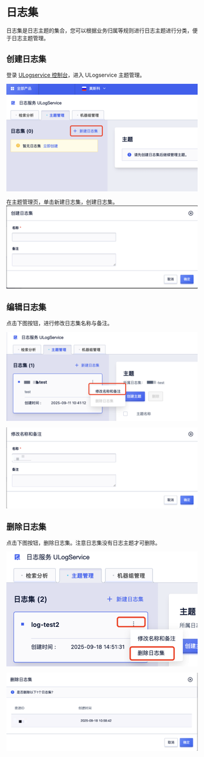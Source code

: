 # 日志集

日志集是日志主题的集合，您可以根据业务归属等规则进行日志主题进行分类，便于日志主题管理。

## 创建日志集

登录 [ULogservice 控制台](https://console.ucloud.cn/ulogservice/topic)，进入 ULogservice 主题管理。

![创建主题集](/images/logset/logset_create_0.png)

在主题管理页，单击新建日志集，创建日志集。
 ![创建主题集](/images/logset/logset_create_1.png)

## 编辑日志集

点击下图按钮，进行修改日志集名称与备注。

![修改主题集](/images/logset/logset_update_00.png)


![修改主题集](/images/logset/logset_edit_1.png)

## 删除日志集

点击下图按钮，删除日志集。注意日志集没有日志主题才可删除。


![修改主题集](/images/logset/logset_delete_11.png)


![删除主题集](/images/logset/logset_delete_1.png)